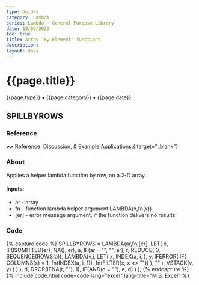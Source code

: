 ```yaml
---
type: Guides
category: Lambda
series: Lambda - General Purpose Library
date: 18/09/2022
toc: true
title: Array 'By Element' functions
description: 
layout: docs
---
```


# {{page.title}}
<time class="metadata" style="text-alstyleign:left"> {{page.type}} • {{page.category}} • {{page.date}}</time>

## SPILLBYROWS

### Reference

***>>*** [Reference, Discussion, & Example Applications:](https://www.mrexcel.com/board/threads/ascan.1183314/page-5#post-5858952){:target="_blank"}

### About

Applies a helper lambda function by row, on a 2-D array.

#### Inputs:

   - ar - array
   - fn - function lambda helper argument LAMBDA(x,fn(x))
   - [er] - error message argument, if the function delivers no results

### Code

{% capture code %}
SPILLBYROWS = LAMBDA(ar,fn,[er],
    LET(
        e, IF(ISOMITTED(er), NA(), er),
        a, IF(ar = "", "", ar),
        r, REDUCE(
            0,
            SEQUENCE(ROWS(a)),
            LAMBDA(v,i,
                LET(
                    x, INDEX(a, i, ),
                    y, IFERROR(
                        IF(
                            COLUMNS(x) = 1,
                            fn(INDEX(a, i, 1)),
                            fn(FILTER(x, x <> ""))
                        ),
                        ""
                    ),
                    VSTACK(v, y)
                )
            )
        ),
        d, DROP(IFNA(r, ""), 1),
        IF(AND(d = ""), e, d)
    )
);
{% endcapture %}
{% include code.html code=code lang="excel" lang-title="M.S. Excel" %}
